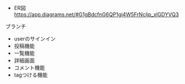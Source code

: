 - ER図
https://app.diagrams.net/#G1gBdcfnG6QP1gi4W5FrNcljp_xlGDYVQ3

ブランチ
- userのサインイン
- 投稿機能
- 一覧機能
- 詳細画面
- コメント機能
- tagつける機能

 
